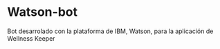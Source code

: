 Watson-bot
==========

Bot desarrolado con la plataforma de IBM, Watson, para la aplicación de Wellness Keeper 